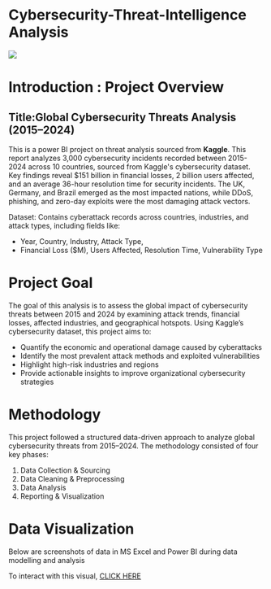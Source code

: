 # Cybersecurity-Threat-Intelligence Analysis

![](Banner.jpg)

# Introduction : Project Overview

## Title:Global Cybersecurity Threats Analysis (2015–2024)
This is a power BI project on threat analysis sourced from **Kaggle**.
This report analyzes 3,000 cybersecurity incidents recorded between 2015-2024 across 10 countries, sourced from Kaggle's cybersecurity dataset. Key findings reveal $151 billion in financial losses, 2 billion users affected, and an average 36-hour resolution time for security incidents. The UK, Germany, and Brazil emerged as the most impacted nations, while DDoS, phishing, and zero-day exploits were the most damaging attack vectors.

Dataset: Contains cyberattack records across countries, industries, and attack types, including fields like:
-  Year, Country, Industry, Attack Type,
-  Financial Loss ($M), Users Affected, Resolution Time, Vulnerability Type

# Project Goal
The goal of this analysis is to assess the global impact of cybersecurity threats between 2015 and 2024 by examining attack trends, financial losses, affected industries, and geographical hotspots. Using Kaggle’s cybersecurity dataset, this project aims to:

-  Quantify the economic and operational damage caused by cyberattacks
-  Identify the most prevalent attack methods and exploited vulnerabilities
-  Highlight high-risk industries and regions
-  Provide actionable insights to improve organizational cybersecurity strategies

#  Methodology
This project followed a structured data-driven approach to analyze global cybersecurity threats from 2015–2024. The methodology consisted of four key phases:

1. Data Collection & Sourcing
2. Data Cleaning & Preprocessing
3. Data Analysis
4. Reporting & Visualization

# Data Visualization

Below are screenshots of data in MS Excel and Power BI during data modelling and analysis

To interact with this visual, [CLICK HERE](https://app.powerbi.com/groups/me/reports/a8ffdf04-4321-4edb-a989-ab2786781005/b244115d95e46990e36e?experience=power-bi)





